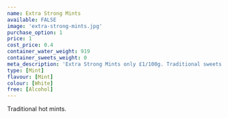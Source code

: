 ```yaml
---
name: Extra Strong Mints
available: FALSE
image: 'extra-strong-mints.jpg'
purchase_option: 1
price: 1
cost_price: 0.4
container_water_weight: 919
container_sweets_weight: 0
meta_description: 'Extra Strong Mints only £1/100g. Traditional sweets and more at Humbugs Confectionery Store. Specialists in satisfying your sweet tooth!'
type: [Mint]
flavour: [Mint]
colour: [White]
free: [Alcohol]
---
```

Traditional hot mints.